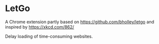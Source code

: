 # LetGo
A Chrome extension partly based on https://github.com/bholley/letgo
and inspired by https://xkcd.com/862/

Delay loading of time-consuming websites.
